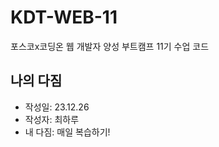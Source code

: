 # KDT-WEB-11
포스코x코딩온 웹 개발자 양성 부트캠프 11기 수업 코드

## 나의 다짐
 - 작성일: 23.12.26
 - 작성자: 최하루
 - 내 다짐: 매일 복습하기!
